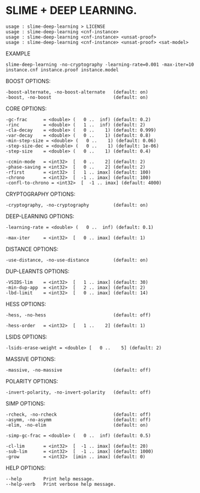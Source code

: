 # SLIME + DEEP LEARNING. 

    usage : slime-deep-learning > LICENSE
    usage : slime-deep-learning <cnf-instance>
    usage : slime-deep-learning <cnf-instance> <unsat-proof>
    usage : slime-deep-learning <cnf-instance> <unsat-proof> <sat-model>

  EXAMPLE 
  
    slime-deep-learning -no-cryptography -learning-rate=0.001 -max-iter=10 instance.cnf instance.proof instance.model

  BOOST OPTIONS:

    -boost-alternate, -no-boost-alternate   (default: on)
    -boost, -no-boost                       (default: on)

  CORE OPTIONS:

    -gc-frac      = <double> (   0 ..  inf) (default: 0.2)
    -rinc         = <double> (   1 ..  inf) (default: 2)
    -cla-decay    = <double> (   0 ..    1) (default: 0.999)
    -var-decay    = <double> (   0 ..    1) (default: 0.8)
    -min-step-size = <double> (   0 ..    1) (default: 0.06)
    -step-size-dec = <double> (   0 ..    1) (default: 1e-06)
    -step-size    = <double> (   0 ..    1) (default: 0.4)

    -ccmin-mode   = <int32>  [   0 ..    2] (default: 2)
    -phase-saving = <int32>  [   0 ..    2] (default: 2)
    -rfirst       = <int32>  [   1 .. imax] (default: 100)
    -chrono       = <int32>  [  -1 .. imax] (default: 100)
    -confl-to-chrono = <int32>  [  -1 .. imax] (default: 4000)

  CRYPTOGRAPHY OPTIONS:

    -cryptography, -no-cryptography         (default: on)

  DEEP-LEARNING OPTIONS:

    -learning-rate = <double> (   0 ..  inf) (default: 0.1)

    -max-iter     = <int32>  [   0 .. imax] (default: 1)

  DISTANCE OPTIONS:

    -use-distance, -no-use-distance         (default: on)

  DUP-LEARNTS OPTIONS:

    -VSIDS-lim    = <int32>  [   1 .. imax] (default: 30)
    -min-dup-app  = <int32>  [   2 .. imax] (default: 2)
    -lbd-limit    = <int32>  [   0 .. imax] (default: 14)

  HESS OPTIONS:

    -hess, -no-hess                         (default: off)

    -hess-order   = <int32>  [   1 ..    2] (default: 1)

  LSIDS OPTIONS:

    -lsids-erase-weight = <double> [   0 ..    5] (default: 2)

  MASSIVE OPTIONS:

    -massive, -no-massive                   (default: off)

  POLARITY OPTIONS:

    -invert-polarity, -no-invert-polarity   (default: off)

  SIMP OPTIONS:

    -rcheck, -no-rcheck                     (default: off)
    -asymm, -no-asymm                       (default: off)
    -elim, -no-elim                         (default: on)

    -simp-gc-frac = <double> (   0 ..  inf) (default: 0.5)

    -cl-lim       = <int32>  [  -1 .. imax] (default: 20)
    -sub-lim      = <int32>  [  -1 .. imax] (default: 1000)
    -grow         = <int32>  [imin .. imax] (default: 0)

  HELP OPTIONS:

    --help        Print help message.
    --help-verb   Print verbose help message.

